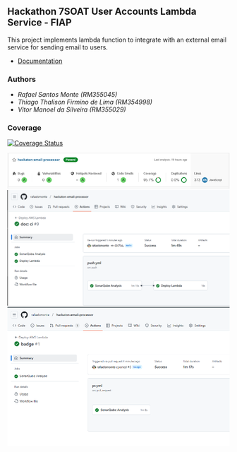 ## Hackathon 7SOAT User Accounts Lambda Service - FIAP

This project implements lambda function to integrate with an external email service for sending email to users.

- [Documentation](docs/service.md)

### Authors

- _Rafael Santos Monte (RM355045)_
- _Thiago Thalison Firmino de Lima (RM354998)_
- _Vitor Manoel da Silveira (RM355029)_

### Coverage

[![Coverage Status](https://coveralls.io/repos/github/rafaelsmonte/tech-challenge-7soat-payment-service/badge.svg)](https://coveralls.io/github/rafaelsmonte/tech-challenge-7soat-payment-service)


![Coverage](docs/evidences/email-processor-coverage.png)
![Sucessful pipeline on push](docs/evidences/email-processor-pipeline.png)
![Sucessful pipeline on pr](docs/evidences/email-processor-pipeline-pr.png)

